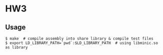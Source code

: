# HW3

## Usage

```shell
$ make  # compile assembly into share library & compile test files
$ export LD_LIBRARY_PATH=`pwd`:$LD_LIBRARY_PATH  # using libminic.so as library
```

